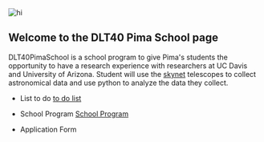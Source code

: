  <img src="https://svalenti.github.io/DLT40PimaSchool.github.io/images/Prompt.jpg" alt="hi" class="inline"/> 
 
## Welcome to the DLT40 Pima School page 
DLT40PimaSchool is a school program to give Pima's students the opportunity to have a research experience with researchers at UC Davis and University of Arizona. Student will use the [skynet](https://skynet.unc.edu) telescopes to collect astronomical data and use python to analyze the data they collect.
 
 
- List to do [to do list](to_do_list.md)

- School Program [School Program](program.md)

- Application Form


